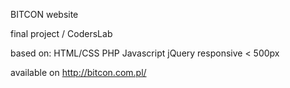 BITCON website

final project / CodersLab

based on:
HTML/CSS
PHP
Javascript
jQuery
responsive < 500px

available on http://bitcon.com.pl/
